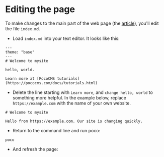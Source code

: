 # Editing the page

To make changes to the main part of the web page (the [article](glossary.html#article)), you'll edit the file `index.md`.

* Load `index.md` into your text editor. It looks like this:

```
---
theme: "base"
---
# Welcome to mysite

hello, world.

Learn more at [PocoCMS tutorials](https://pococms.com/docs/tutorials.html) 
```

* Delete the line starting with `Learn more`, and `change hello, world`
to something more helpful. In the example below, replace `https://example.com`
with the name of your own website.

```
# Welcome to mysite

Hello from https://example.com. Our site is changing quickly.

```

* Return to the command line and run poco:

```
poco
```

* And refresh the page:




